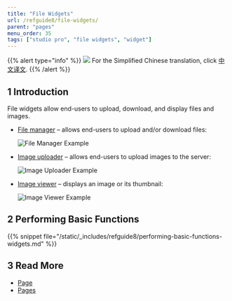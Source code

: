 ```yaml
---
title: "File Widgets"
url: /refguide8/file-widgets/
parent: "pages"
menu_order: 35
tags: ["studio pro", "file widgets", "widget"]
---
```


{{% alert type="info" %}}
<img src="attachments/chinese-translation/china.png" style="display: inline-block; margin: 0" /> For the Simplified Chinese translation, click [中文译文](https://cdn.mendix.tencent-cloud.com/documentation/refguide8/file-widgets.pdf).
{{% /alert %}}

## 1 Introduction

File widgets allow end-users to upload, download, and display files and images. 

* [File manager](/refguide8/file-manager/) – allows end-users to upload and/or download files:

    ![File Manager Example](/attachments/refguide8/modeling/pages/file-widgets/file-manager-example.png)

* [Image uploader](/refguide8/image-uploader/) – allows end-users to upload images to the server:

    ![Image Uploader Example](/attachments/refguide8/modeling/pages/file-widgets/image-uploader-example.png)

* [Image viewer](/refguide8/image-viewer/) – displays an image or its thumbnail:

    ![Image Viewer Example](/attachments/refguide8/modeling/pages/file-widgets/image-viewer-example.png)

## 2 Performing Basic Functions

{{% snippet file="/static/_includes/refguide8/performing-basic-functions-widgets.md" %}}

## 3 Read More

* [Page](/refguide8/page/)
* [Pages](/refguide8/pages/)
